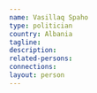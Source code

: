 ```yaml
---
name: Vasillaq Spaho
type: politician
country: Albania
tagline:
description:
related-persons:
connections:
layout: person
---
```

